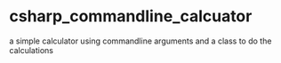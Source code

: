 # csharp_commandline_calcuator
a simple calculator using commandline arguments and a class to do the calculations
